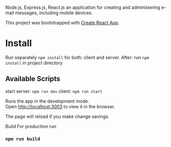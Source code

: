 Node.js, Express.js, React.js an application for creating and administering e-mail messages, including mobile devices.

This project was bootstrapped with [Create React App](https://github.com/facebook/create-react-app).

# Install
Run separately `npm install` for both:
client and 
server.
After: run `npm install` in project directory

## Available Scripts

start server:
`npm run dev`
client:
`npm run start`

Runs the app in the development mode.<br />
Open [http://localhost:3003](http://localhost:3003) to view it in the browser.

The page will reload if you make change savings.<br />

Build
For production run 
### `npm run build`
